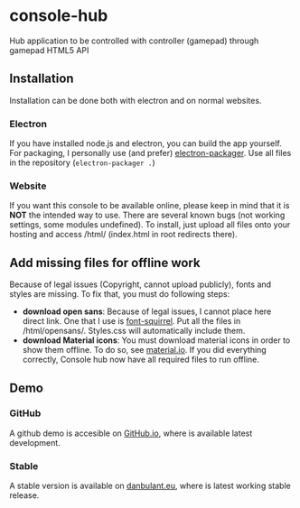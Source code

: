 # console-hub
Hub application to be controlled with controller (gamepad) through gamepad HTML5 API

## Installation
Installation can be done both with electron and on normal websites.

### Electron
If you have installed node.js and electron, you can build the app yourself.
For packaging, I personally use (and prefer) [electron-packager](https://github.com/electron-userland/electron-packager).
Use all files in the repository (`electron-packager .`)

### Website
If you want this console to be available online, please keep in mind that it is **NOT** the intended way to use. There are several known bugs (not working settings, some modules undefined). 
To install, just upload all files onto your hosting and access /html/ (index.html in root redirects there).

## Add missing files for offline work
Because of legal issues (Copyright, cannot upload publicly), fonts and styles are missing. To fix that, you must do following steps:

* **download open sans**: Because of legal issues, I cannot place here direct link. One that I use is [font-squirrel](https://www.fontsquirrel.com/fonts/open-sans). Put all the files in /html/opensans/. Styles.css will automatically include them.
* **download Material icons**: You must download material icons in order to show them offline. To do so, see [material.io](https://material.io/icons/).
If you did everything correctly, Console hub now have all required files to run offline.

## Demo
### GitHub
A github demo is accesible on [GitHub.io](https://danbulant.github.io/console-hub/html/index.html), where is available latest development.
### Stable
A stable version is available on [danbulant.eu](https://console.danbulant.eu), where is latest working stable release.
